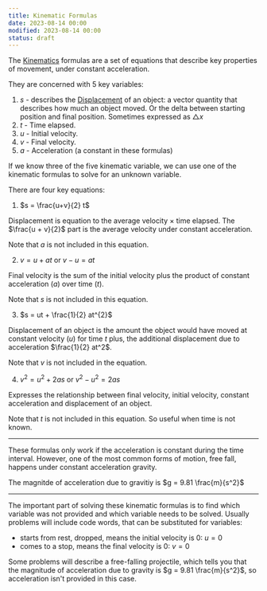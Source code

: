 ```yaml
---
title: Kinematic Formulas
date: 2023-08-14 00:00
modified: 2023-08-14 00:00
status: draft
---
```


The [Kinematics](Kinematics) formulas are a set of equations that describe key properties of movement, under constant acceleration.

They are concerned with 5 key variables:

1. $s$ - describes the [Displacement](displacement.md) of an object: a vector quantity that describes how much an object moved. Or the delta between starting position and final position. Sometimes expressed as $\triangle x$
2. $t$ - Time elapsed.
3. $u$ - Initial velocity.
4. $v$ - Final velocity.
5. $a$ - Acceleration (a constant in these formulas)

If we know three of the five kinematic variable, we can use one of the kinematic formulas to solve for an unknown variable.

There are four key equations:

1. $s = \frac{u+v}{2} t$

Displacement is equation to the average velocity $\times$ time elapsed. The $\frac{u + v}{2}$ part is the average velocity under constant acceleration.

Note that $a$ is not included in this equation.

2. $v = u + at$ or $v - u = at$

Final velocity is the sum of the initial velocity plus the product of constant acceleration ($a$) over time $(t)$.

Note that $s$ is not included in this equation.

3. $s = ut + \frac{1}{2} at^{2}$

Displacement of an object is the amount the object would have moved at constant velocity $(u)$ for time $t$ plus, the additional displacement due to acceleration $\frac{1}{2} at^2$.

Note that $v$ is not included in the equation.

4. $v^2 = u^2 + 2as$ or $v^2 - u^2 = 2as$

Expresses the relationship between final velocity, initial velocity, constant acceleration and displacement of an object.

Note that $t$ is not included in this equation. So useful when time is not known.

---

These formulas only work if the acceleration is constant during the time interval. However, one of the most common forms of motion, free fall, happens under constant acceleration gravity.

The magnitde of acceleration due to gravitiy is $g = 9.81 \frac{m}{s^2}$

---

The important part of solving these kinematic formulas is to find which variable was not provided and which variable needs to be solved. Usually problems will include code words, that can be substituted for variables:

* starts from rest, dropped, means the initial velocity is 0: $u =0$
* comes to a stop, means the final velocity is 0: $v = 0$

Some problems will describe a free-falling projectile, which tells you that the magnitude of acceleration due to gravity is $g = 9.81 \frac{m}{s^2}$, so acceleration isn't provided in this case.